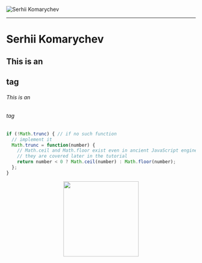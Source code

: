 ![Serhii Komarychev](https://avatars.githubusercontent.com/u/14216389)
***
# Serhii Komarychev
## This is an <h2> tag
###### This is an <h6> tag

```js
if (!Math.trunc) { // if no such function
  // implement it
  Math.trunc = function(number) {
    // Math.ceil and Math.floor exist even in ancient JavaScript engines
    // they are covered later in the tutorial
    return number < 0 ? Math.ceil(number) : Math.floor(number);
  };
}
```
<p align="center">
  <img src="https://avatars.githubusercontent.com/u/14216389" align="center" height="200" >
</p>
